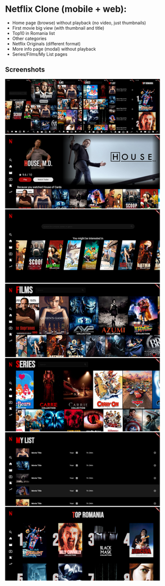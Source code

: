 # Netflix Clone (mobile + web):
* Home page (browse) without playback (no video, just thumbnails)
* First movie big view (with thumbnail and title)
* Top10 in Romania list
* Other categories
* Netflix Originals (different format)
* More info page (modal) without playback
* Series/Films/My List pages

## Screenshots
![Mobile](./presentation/mobile.png)
![Desktop1](./presentation/desktop_1.png)
![Desktop2](./presentation/desktop_2.png)
![Desktop3](./presentation/desktop_3.png)
![Desktop4](./presentation/desktop_4.png)
![Desktop5](./presentation/desktop_5.png)
![Desktop6](./presentation/desktop_6.png)

